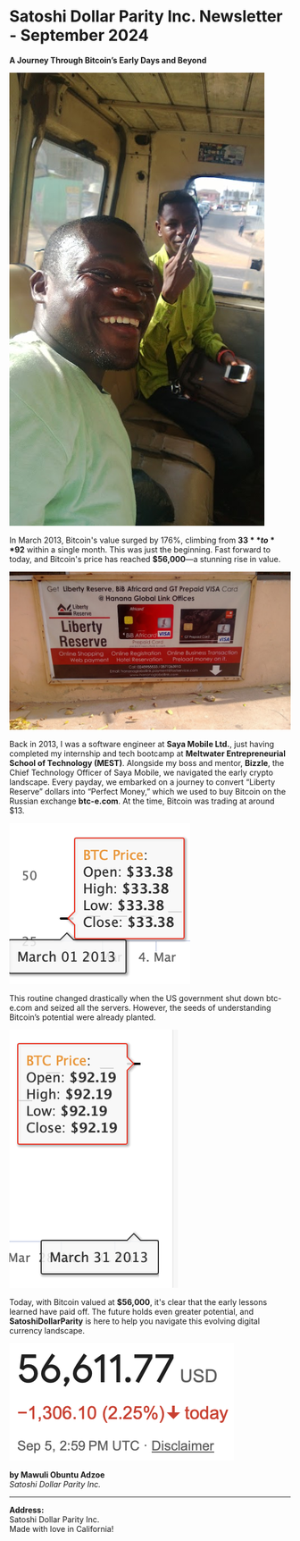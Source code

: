 # Satoshi Dollar Parity Inc. Newsletter - September 2024

**A Journey Through Bitcoin’s Early Days and Beyond**

![Bizzle and Mawuli - Windows Phone](../assets/images/1bizzlenobuntuWindows%20Phone_20130308_004.jpeg)

In March 2013, Bitcoin's value surged by 176%, climbing from **$33** to **$92** within a single month. This was just the beginning. Fast forward to today, and Bitcoin's price has reached **$56,000**—a stunning rise in value.

![Liberty Reserve - Windows Phone Payment](../assets/images/2liberty-reserve-Windows%20Phone_20130308_003.jpeg)

Back in 2013, I was a software engineer at **Saya Mobile Ltd.**, just having completed my internship and tech bootcamp at **Meltwater Entrepreneurial School of Technology (MEST)**. Alongside my boss and mentor, **Bizzle**, the Chief Technology Officer of Saya Mobile, we navigated the early crypto landscape. Every payday, we embarked on a journey to convert “Liberty Reserve” dollars into “Perfect Money,” which we used to buy Bitcoin on the Russian exchange **btc-e.com**. At the time, Bitcoin was trading at around $13.

![Bitcoin Price at Start of March 2013](../assets/images/3price%20at%20start%20of%20march%202013.png)

This routine changed drastically when the US government shut down btc-e.com and seized all the servers. However, the seeds of understanding Bitcoin’s potential were already planted.

![Bitcoin Price at End of March 2013](../assets/images/4price%20at%20end%20of%20march%202013.png)

Today, with Bitcoin valued at **$56,000**, it's clear that the early lessons learned have paid off. The future holds even greater potential, and **SatoshiDollarParity** is here to help you navigate this evolving digital currency landscape.

![Bitcoin Price on Thursday, Sept 5, 2024](../assets/images/5price%20at%20thur%20sept%205%202024.png)

**by Mawuli Obuntu Adzoe**  
*Satoshi Dollar Parity Inc.*

---

**Address:**  
Satoshi Dollar Parity Inc.  
Made with love in California!
